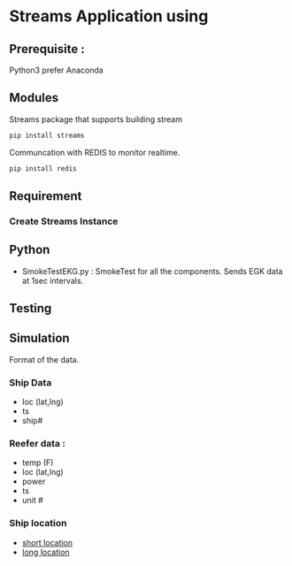 # Streams Application using 

## Prerequisite : 
Python3 prefer Anaconda 

## Modules   

Streams package that supports building stream 
```bash
pip install streams 
```
Communcation with REDIS to monitor realtime.
```bash
pip install redis 
```

## Requirement
### Create Streams Instance

## Python
- SmokeTestEKG.py : SmokeTest for all the components. Sends EGK data at 1sec intervals. 
 
## Testing 

## Simulation 
Format of the data.
### Ship Data
- loc (lat,lng)
- ts 
- ship# 

### Reefer data : 
- temp (F)
- loc (lat,lng)
- power 
- ts 
- unit #

### Ship location
- [short location ](https://www.navcen.uscg.gov/?pageName=AISMessagesA)
- [long location ](https://www.navcen.uscg.gov/?pageName=AISMessage27)


### 